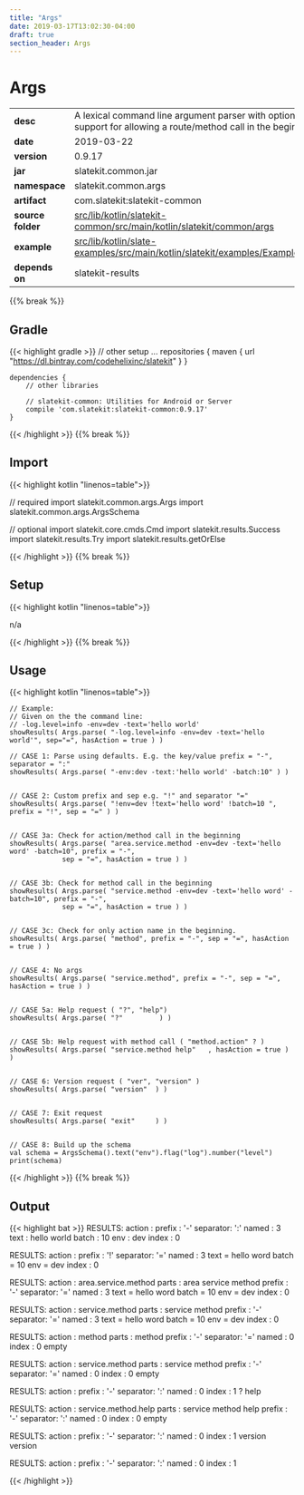 ```yaml
---
title: "Args"
date: 2019-03-17T13:02:30-04:00
draft: true
section_header: Args
---
```

# Args

<table class="table table-striped table-bordered">
  <tbody>
    <tr>
      <td><strong>desc</strong></td>
      <td>A lexical command line argument parser with optional support for allowing a route/method call in the beginning</td>
    </tr>
    <tr>
      <td><strong>date</strong></td>
      <td>2019-03-22</td>
    </tr>
    <tr>
      <td><strong>version</strong></td>
      <td>0.9.17</td>
    </tr>
    <tr>
      <td><strong>jar</strong></td>
      <td>slatekit.common.jar</td>
    </tr>
    <tr>
      <td><strong>namespace</strong></td>
      <td>slatekit.common.args</td>
    </tr>
    <tr>
      <td><strong>artifact</strong></td>
      <td>com.slatekit:slatekit-common</td>
    </tr>
    <tr>
      <td><strong>source folder</strong></td>
      <td><a href="https://github.com/code-helix/slatekit/tree/master/src/lib/kotlin/slatekit-common/src/main/kotlin/slatekit/common/args" class="url-ch">src/lib/kotlin/slatekit-common/src/main/kotlin/slatekit/common/args</a></td>
    </tr>
    <tr>
      <td><strong>example</strong></td>
      <td><a href="https://github.com/code-helix/slatekit/tree/master/src/lib/kotlin/slatekit-examples/src/main/kotlin/slatekit/examples/Example_Args.kt" class="url-ch">src/lib/kotlin/slate-examples/src/main/kotlin/slatekit/examples/Example_Args.kt</a></td>
    </tr>
    <tr>
      <td><strong>depends on</strong></td>
      <td> slatekit-results</td>
    </tr>
  </tbody>
</table>
{{% break %}}

## Gradle
{{< highlight gradle >}}
    // other setup ...
    repositories {
        maven { url  "https://dl.bintray.com/codehelixinc/slatekit" }
    }

    dependencies {
        // other libraries

        // slatekit-common: Utilities for Android or Server
        compile 'com.slatekit:slatekit-common:0.9.17'
    }

{{< /highlight >}}
{{% break %}}

## Import
{{< highlight kotlin "linenos=table">}}


// required 
import slatekit.common.args.Args
import slatekit.common.args.ArgsSchema


// optional 
import slatekit.core.cmds.Cmd
import slatekit.results.Success
import slatekit.results.Try
import slatekit.results.getOrElse




{{< /highlight >}}
{{% break %}}

## Setup
{{< highlight kotlin "linenos=table">}}


n/a


{{< /highlight >}}
{{% break %}}

## Usage
{{< highlight kotlin "linenos=table">}}


    // Example:
    // Given on the the command line:
    // -log.level=info -env=dev -text='hello world'
    showResults( Args.parse( "-log.level=info -env=dev -text='hello world'", sep="=", hasAction = true ) )

    // CASE 1: Parse using defaults. E.g. the key/value prefix = "-", separator = ":"
    showResults( Args.parse( "-env:dev -text:'hello world' -batch:10" ) )


    // CASE 2: Custom prefix and sep e.g. "!" and separator "="
    showResults( Args.parse( "!env=dev !text='hello word' !batch=10 ", prefix = "!", sep = "=" ) )


    // CASE 3a: Check for action/method call in the beginning
    showResults( Args.parse( "area.service.method -env=dev -text='hello word' -batch=10", prefix = "-",
                 sep = "=", hasAction = true ) )


    // CASE 3b: Check for method call in the beginning
    showResults( Args.parse( "service.method -env=dev -text='hello word' -batch=10", prefix = "-",
                 sep = "=", hasAction = true ) )


    // CASE 3c: Check for only action name in the beginning.
    showResults( Args.parse( "method", prefix = "-", sep = "=", hasAction = true ) )


    // CASE 4: No args
    showResults( Args.parse( "service.method", prefix = "-", sep = "=", hasAction = true ) )


    // CASE 5a: Help request ( "?", "help")
    showResults( Args.parse( "?"         ) )


    // CASE 5b: Help request with method call ( "method.action" ? )
    showResults( Args.parse( "service.method help"   , hasAction = true ) )


    // CASE 6: Version request ( "ver", "version" )
    showResults( Args.parse( "version"  ) )


    // CASE 7: Exit request
    showResults( Args.parse( "exit"     ) )


    // CASE 8: Build up the schema
    val schema = ArgsSchema().text("env").flag("log").number("level")
    print(schema)

    

{{< /highlight >}}
{{% break %}}


## Output

{{< highlight bat >}}
  RESULTS:
  action   :
  prefix   : '-'
  separator: ':'
  named    : 3
  	text : hello world
  	batch : 10
  	env : dev
  index    : 0


  RESULTS:
  action   :
  prefix   : '!'
  separator: '='
  named    : 3
  	text = hello word
  	batch = 10
  	env = dev
  index    : 0


  RESULTS:
  action   : area.service.method
  parts    : area service method
  prefix   : '-'
  separator: '='
  named    : 3
  	text = hello word
  	batch = 10
  	env = dev
  index    : 0


  RESULTS:
  action   : service.method
  parts    : service method
  prefix   : '-'
  separator: '='
  named    : 3
  	text = hello word
  	batch = 10
  	env = dev
  index    : 0


  RESULTS:
  action   : method
  parts    : method
  prefix   : '-'
  separator: '='
  named    : 0
  index    : 0
  empty


  RESULTS:
  action   : service.method
  parts    : service method
  prefix   : '-'
  separator: '='
  named    : 0
  index    : 0
  empty


  RESULTS:
  action   :
  prefix   : '-'
  separator: ':'
  named    : 0
  index    : 1
  	?
  help


  RESULTS:
  action   : service.method.help
  parts    : service method help
  prefix   : '-'
  separator: ':'
  named    : 0
  index    : 0
  empty


  RESULTS:
  action   :
  prefix   : '-'
  separator: ':'
  named    : 0
  index    : 1
  	version
  version


  RESULTS:
  action   :
  prefix   : '-'
  separator: ':'
  named    : 0
  index    : 1

{{< /highlight >}}
  